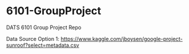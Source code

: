 # 6101-GroupProject
DATS 6101 Group Project Repo

Data Source Option 1: https://www.kaggle.com/jboysen/google-project-sunroof?select=metadata.csv
